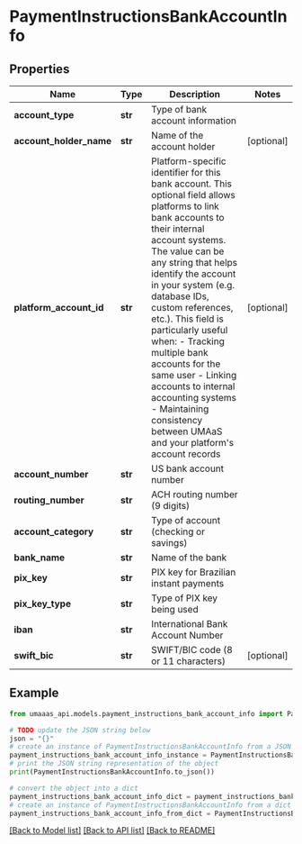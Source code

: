 # PaymentInstructionsBankAccountInfo


## Properties

Name | Type | Description | Notes
------------ | ------------- | ------------- | -------------
**account_type** | **str** | Type of bank account information | 
**account_holder_name** | **str** | Name of the account holder | [optional] 
**platform_account_id** | **str** | Platform-specific identifier for this bank account. This optional field allows platforms to link bank accounts to their internal account systems. The value can be any string that helps identify the account in your system (e.g. database IDs, custom references, etc.).  This field is particularly useful when: - Tracking multiple bank accounts for the same user - Linking accounts to internal accounting systems - Maintaining consistency between UMAaS and your platform&#39;s account records  | [optional] 
**account_number** | **str** | US bank account number | 
**routing_number** | **str** | ACH routing number (9 digits) | 
**account_category** | **str** | Type of account (checking or savings) | 
**bank_name** | **str** | Name of the bank | 
**pix_key** | **str** | PIX key for Brazilian instant payments | 
**pix_key_type** | **str** | Type of PIX key being used | 
**iban** | **str** | International Bank Account Number | 
**swift_bic** | **str** | SWIFT/BIC code (8 or 11 characters) | [optional] 

## Example

```python
from umaaas_api.models.payment_instructions_bank_account_info import PaymentInstructionsBankAccountInfo

# TODO update the JSON string below
json = "{}"
# create an instance of PaymentInstructionsBankAccountInfo from a JSON string
payment_instructions_bank_account_info_instance = PaymentInstructionsBankAccountInfo.from_json(json)
# print the JSON string representation of the object
print(PaymentInstructionsBankAccountInfo.to_json())

# convert the object into a dict
payment_instructions_bank_account_info_dict = payment_instructions_bank_account_info_instance.to_dict()
# create an instance of PaymentInstructionsBankAccountInfo from a dict
payment_instructions_bank_account_info_from_dict = PaymentInstructionsBankAccountInfo.from_dict(payment_instructions_bank_account_info_dict)
```
[[Back to Model list]](../README.md#documentation-for-models) [[Back to API list]](../README.md#documentation-for-api-endpoints) [[Back to README]](../README.md)



